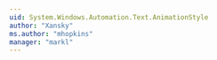 ```yaml
---
uid: System.Windows.Automation.Text.AnimationStyle
author: "Xansky"
ms.author: "mhopkins"
manager: "markl"
---
```

